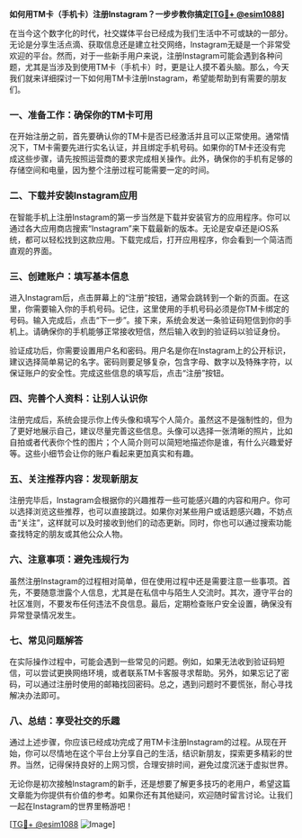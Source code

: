 **如何用TM卡（手机卡）注册Instagram？一步步教你搞定[[TG💪+ @esim1088](https://t.me/s/esim1088)]**

在当今这个数字化的时代，社交媒体平台已经成为我们生活中不可或缺的一部分。无论是分享生活点滴、获取信息还是建立社交网络，Instagram无疑是一个非常受欢迎的平台。然而，对于一些新手用户来说，注册Instagram可能会遇到各种问题，尤其是当涉及到使用TM卡（手机卡）时，更是让人摸不着头脑。那么，今天我们就来详细探讨一下如何用TM卡注册Instagram，希望能帮助到有需要的朋友们。

### **一、准备工作：确保你的TM卡可用**

在开始注册之前，首先要确认你的TM卡是否已经激活并且可以正常使用。通常情况下，TM卡需要先进行实名认证，并且绑定手机号码。如果你的TM卡还没有完成这些步骤，请先按照运营商的要求完成相关操作。此外，确保你的手机有足够的存储空间和电量，因为整个注册过程可能需要一定的时间。

### **二、下载并安装Instagram应用**

在智能手机上注册Instagram的第一步当然是下载并安装官方的应用程序。你可以通过各大应用商店搜索“Instagram”来下载最新的版本。无论是安卓还是iOS系统，都可以轻松找到这款应用。下载完成后，打开应用程序，你会看到一个简洁而直观的界面。

### **三、创建账户：填写基本信息**

进入Instagram后，点击屏幕上的“注册”按钮，通常会跳转到一个新的页面。在这里，你需要输入你的手机号码。记住，这里使用的手机号码必须是你TM卡绑定的号码。输入完成后，点击“下一步”。接下来，系统会发送一条验证码短信到你的手机上。请确保你的手机能够正常接收短信，然后输入收到的验证码以验证身份。

验证成功后，你需要设置用户名和密码。用户名是你在Instagram上的公开标识，建议选择简单易记的名字。密码则要足够复杂，包含字母、数字以及特殊字符，以保证账户的安全性。完成这些信息的填写后，点击“注册”按钮。

### **四、完善个人资料：让别人认识你**

注册完成后，系统会提示你上传头像和填写个人简介。虽然这不是强制性的，但为了更好地展示自己，建议尽量完善这些信息。头像可以选择一张清晰的照片，比如自拍或者代表你个性的图片；个人简介则可以简短地描述你是谁，有什么兴趣爱好等。这些小细节会让你的账户看起来更加真实和有趣。

### **五、关注推荐内容：发现新朋友**

注册完毕后，Instagram会根据你的兴趣推荐一些可能感兴趣的内容和用户。你可以选择浏览这些推荐，也可以直接跳过。如果你对某些用户或话题感兴趣，不妨点击“关注”，这样就可以及时接收到他们的动态更新。同时，你也可以通过搜索功能查找特定的朋友或其他公众人物。

### **六、注意事项：避免违规行为**

虽然注册Instagram的过程相对简单，但在使用过程中还是需要注意一些事项。首先，不要随意泄露个人信息，尤其是在私信中与陌生人交流时。其次，遵守平台的社区准则，不要发布任何违法不良信息。最后，定期检查账户安全设置，确保没有异常登录情况发生。

### **七、常见问题解答**

在实际操作过程中，可能会遇到一些常见的问题。例如，如果无法收到验证码短信，可以尝试更换网络环境，或者联系TM卡客服寻求帮助。另外，如果忘记了密码，可以通过注册时使用的邮箱找回密码。总之，遇到问题时不要慌张，耐心寻找解决办法即可。

### **八、总结：享受社交的乐趣**

通过上述步骤，你应该已经成功完成了用TM卡注册Instagram的过程。从现在开始，你可以尽情地在这个平台上分享自己的生活，结识新朋友，探索更多精彩的世界。当然，记得保持良好的上网习惯，合理安排时间，避免过度沉迷于虚拟世界。

无论你是初次接触Instagram的新手，还是想要了解更多技巧的老用户，希望这篇文章能为你提供有价值的参考。如果你还有其他疑问，欢迎随时留言讨论。让我们一起在Instagram的世界里畅游吧！

[[TG💪+ @esim1088](https://t.me/s/esim1088) ![Image](https://i.postimg.cc/4NQfJmqS/Snipaste-2025-05-13-00-14-12.png)]